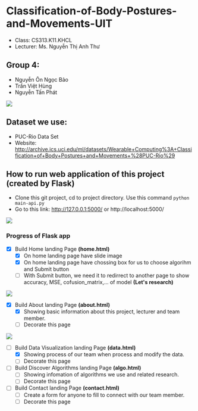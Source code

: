# Classification-of-Body-Postures-and-Movements-UIT
- Class: CS313.K11.KHCL
- Lecturer: Ms. Nguyễn Thị Anh Thư

## Group 4:
<ul>
    <li> Nguyễn Ôn Ngọc Bảo
    <li> Trần Việt Hùng
    <li> Nguyễn Tấn Phát
</ul>

![](https://i.imgur.com/N7N8qy5.png?1)

## Dataset we use:
- PUC-Rio Data Set
- Website: http://archive.ics.uci.edu/ml/datasets/Wearable+Computing%3A+Classification+of+Body+Postures+and+Movements+%28PUC-Rio%29

## How to run web application of this project (created by Flask)

- Clone this git project, cd to project directory. Use this command ``python main-api.py`` 
- Go to this link: http://127.0.0.1:5000/ or http://localhost:5000/

![](https://i.imgur.com/8WCYlDD.png?1)

### Progress of Flask app
- [X] Build Home landing Page **(home.html)**
    - [X] On home landing page have slide image
    - [X] On home landing page have chossing box for us to choose algorihm  and Submit button
    - [ ] With Submit button, we need it to redirrect to another page to show accuracy, MSE, cofusion_matrix,... of model **(Let's research)**

![](https://i.imgur.com/N7N8qy5.png?1)

- [X] Build About landing Page **(about.html)**
    - [X] Showing basic information about this project, lecturer and team member.
    - [ ] Decorate this page

![](https://i.imgur.com/VOrEHiR.png?1)

- [ ] Build Data Visualization landing Page **(data.html)**
    - [X] Showing process of our team when process and modify the data.
    - [ ] Decorate this page

- [ ] Build Discover Algorithms landing Page **(algo.html)**
    - [ ] Showing infomation of algorithms we use and related research.
    - [ ] Decorate this page
    
- [ ] Build Contact landing Page **(contact.html)**
    - [ ] Create a form for anyone to fill to connect with our team member.
    - [ ] Decorate this page
